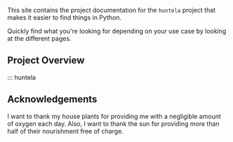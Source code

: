 This site contains the project documentation for the
`huntela` project that makes it easier to find things in Python.

Quickly find what you're looking for depending on
your use case by looking at the different pages.

## Project Overview

::: huntela

## Acknowledgements

I want to thank my house plants for providing me with
a negligible amount of oxygen each day. Also, I want
to thank the sun for providing more than half of their
nourishment free of charge.